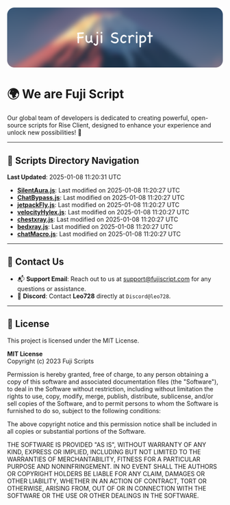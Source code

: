 ![Banner](.github/b.webp)

# 🌍 **We are Fuji Script**

Our global team of developers is dedicated to creating powerful, open-source scripts for Rise Client, designed to enhance your experience and unlock new possibilities! 🌟

---
<!-- SCRIPTS_NAVIGATION_START -->
## 📂 **Scripts Directory Navigation**

**Last Updated**: 2025-01-08 11:20:31 UTC

- **[SilentAura.js](scripts/SilentAura.js)**: Last modified on 2025-01-08 11:20:27 UTC
- **[ChatBypass.js](scripts/ChatBypass.js)**: Last modified on 2025-01-08 11:20:27 UTC
- **[jetpackFly.js](scripts/jetpackFly.js)**: Last modified on 2025-01-08 11:20:27 UTC
- **[velocityHylex.js](scripts/velocityHylex.js)**: Last modified on 2025-01-08 11:20:27 UTC
- **[chestxray.js](scripts/chestxray.js)**: Last modified on 2025-01-08 11:20:27 UTC
- **[bedxray.js](scripts/bedxray.js)**: Last modified on 2025-01-08 11:20:27 UTC
- **[chatMacro.js](scripts/chatMacro.js)**: Last modified on 2025-01-08 11:20:27 UTC

<!-- SCRIPTS_NAVIGATION_END -->

---

## 💬 **Contact Us**  
- 📬 **Support Email**: Reach out to us at [support@fujiscript.com](mailto:support@fujiscript.com) for any questions or assistance.  
- 💬 **Discord**: Contact **Leo728** directly at `Discord@leo728`.

---

## 📜 **License**

This project is licensed under the MIT License.  

**MIT License**  
Copyright (c) 2023 Fuji Scripts  

Permission is hereby granted, free of charge, to any person obtaining a copy of this software and associated documentation files (the "Software"), to deal in the Software without restriction, including without limitation the rights to use, copy, modify, merge, publish, distribute, sublicense, and/or sell copies of the Software, and to permit persons to whom the Software is furnished to do so, subject to the following conditions:  

The above copyright notice and this permission notice shall be included in all copies or substantial portions of the Software.  

THE SOFTWARE IS PROVIDED "AS IS", WITHOUT WARRANTY OF ANY KIND, EXPRESS OR IMPLIED, INCLUDING BUT NOT LIMITED TO THE WARRANTIES OF MERCHANTABILITY, FITNESS FOR A PARTICULAR PURPOSE AND NONINFRINGEMENT. IN NO EVENT SHALL THE AUTHORS OR COPYRIGHT HOLDERS BE LIABLE FOR ANY CLAIM, DAMAGES OR OTHER LIABILITY, WHETHER IN AN ACTION OF CONTRACT, TORT OR OTHERWISE, ARISING FROM, OUT OF OR IN CONNECTION WITH THE SOFTWARE OR THE USE OR OTHER DEALINGS IN THE SOFTWARE.  
